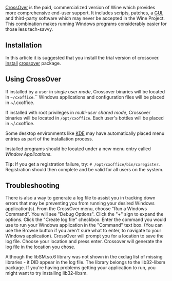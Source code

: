 [CrossOver](http://www.codeweavers.com/) is the paid, commercialized version of Wine which provides more comprehensive end-user support. It includes scripts, patches, a [GUI](https://en.wikipedia.org/wiki/Graphical_user_interface "wikipedia:Graphical user interface"), and third-party software which may never be accepted in the Wine Project. This combination makes running Windows programs considerably easier for those less tech-savvy.

## Installation

In this article it is suggested that you install the trial version of crossover. [Install](/index.php/Install "Install") [crossover](https://aur.archlinux.org/packages/crossover/) package.

## Using CrossOver

If installed by a user in *single user mode*, Crossover binaries will be located in `~/cxoffice`.`` Windows applications and configuration files will be placed in ~/.cxoffice.

If installed with root privileges in *multi-user shared mode*, Crossover binaries will be located in `/opt/cxoffice`. Each user's bottles will be placed in ~/.cxoffice.

Some desktop environments like [KDE](/index.php/KDE "KDE") may have automatically placed menu entries as part of the installation process.

Installed programs should be located under a new menu entry called *Window Applications*.

**Tip:** If you get a registration failure, try: `# /opt/cxoffice/bin/cxregister`. Registration should then complete and be valid for all users on the system.

## Troubleshooting

There is also a way to generate a log file to assist you in tracking down errors that may be preventing you from running your desired Windows application(s). From the CrossOver menu, choose "Run a Windows Command". You will see "Debug Options". Click the "+" sign to expand the options. Click the "Create log file" checkbox. Enter the command you would use to run your Windows application in the "Command" text box. (You can use the Browse button if you aren't sure what to enter, to navigate to your Windows application). CrossOver will prompt you for a location to save the log file. Choose your location and press enter. Crossover will generate the log file in the location you chose.

Although the libSM.so.6 library was not shown in the cxdiag list of missing libraries - it DID appear in the log file. The library belongs to the lib32-libsm package. If you're having problems getting your application to run, you might want to try installing lib32-libsm.